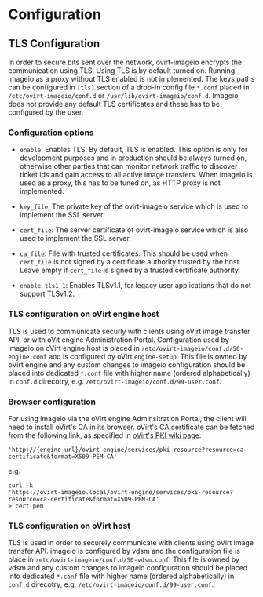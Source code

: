 # Configuration

## TLS Configuration

In order to secure bits sent over the network, ovirt-imageio encrypts
the communication using TLS.  Using TLS is by default turned
on. Running imageio as a proxy without TLS enabled is not implemented.
The keys paths can be configured in `[tls]` section of a drop-in
config file `*.conf` placed in `/etc/ovirt-imageio/conf.d` or
`/usr/lib/ovirt-imageio/conf.d`.  Imageio does not provide any default
TLS certificates and these has to be configured by the user.


### Configuration options

- `enable`: Enables TLS. By default, TLS is enabled.  This option is
  only for development purposes and in production should be always
  turned on, otherwise other parties that can monitor network traffic
  to discover ticket ids and gain access to all active image
  transfers. When imageio is used as a proxy, this has to be tuned on,
  as HTTP proxy is not implemented.


- `key_file`: The private key of the ovirt-imageio service which is
  used to implement the SSL server.


- `cert_file`: The server certificate of ovirt-imageio service which is
  also used to implement the SSL server.


- `ca_file`: File with trusted certificates. This should be used when
  `cert_file` is not signed by a certificate authority trusted by the
  host. Leave empty if `cert_file` is signed by a trusted certificate
  authority.


- `enable_tls1_1`: Enables TLSv1.1, for legacy user applications that
  do not support TLSv1.2.


### TLS configuration on oVirt engine host

TLS is used to communicate securly with clients using oVirt image
transfer API, or with oVit engine Administration Portal.
Configuration used by imageio on oVirt engine host is placed in
`/etc/ovirt-imageio/conf.d/50-engine.conf` and is configured by oVirt
`engine-setup`.  This file is owned by oVirt engine and any custom
changes to imageio configuration should be placed into dedicated
`*.conf` file with higher name (ordered alphabetically) in `conf.d`
direcotry, e.g. `/etc/ovirt-imageio/conf.d/99-user.conf`.


### Browser configuration

For using imageio via the oVirt engine Adminsitration Portal, the
client will need to install oVirt's CA in its browser. oVirt's CA
certificate can be fetched from the following link, as specified in
[oVirt's PKI wiki page](http://www.ovirt.org/develop/release-management/features/infra/pki/):

    'http://{engine_url}/ovirt-engine/services/pki-resource?resource=ca-certificate&format=X509-PEM-CA'

e.g.

    curl -k
    'https://ovirt-imageio.local/ovirt-engine/services/pki-resource?resource=ca-certificate&format=X509-PEM-CA'
    > cert.pem


### TLS configuration on oVirt host

TLS is used in order to securely communicate with clients using oVirt
image transfer API.  imageio is configured by vdsm and the
configuration file is place in
`/etc/ovirt-imageio/conf.d/50-vdsm.conf`. This file is owned by vdsm
and any custom changes to imageio configuration should be placed into
dedicated `*.conf` file with higher name (ordered alphabetically) in
`conf.d` direcotry, e.g. `/etc/ovirt-imageio/conf.d/99-user.conf`.